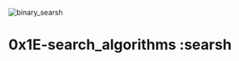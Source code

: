 ![binary_searsh](https://th.bing.com/th/id/OIP.1LYDOOwR6pQhqWYvw1vskwHaEK?rs=1&pid=ImgDetMain)
# 0x1E-search_algorithms :searsh
